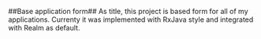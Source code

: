 ##Base application form##
As title, this project is based form for all of my applications.
Currenty it was implemented with RxJava style and integrated with Realm as default.
